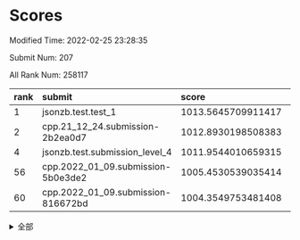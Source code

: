 # Scores

Modified Time: 2022-02-25 23:28:35

Submit Num: 207

All Rank Num: 258117

| rank |               submit               |       score        |       sigma        | pk_num |
| :--- | :--------------------------------- | :----------------- | :----------------- | :----- |
| 1    | jsonzb.test.test_1                 | 1013.5645709911417 | 0.873434384465224  | 4989   |
| 2    | cpp.21_12_24.submission-2b2ea0d7   | 1012.8930198508383 | 0.7935159444619762 | 4987   |
| 4    | jsonzb.test.submission_level_4     | 1011.9544010659315 | 0.7922710093888732 | 4989   |
| 56   | cpp.2022_01_09.submission-5b0e3de2 | 1005.4530539035414 | 0.720181508955439  | 4985   |
| 60   | cpp.2022_01_09.submission-816672bd | 1004.3549753481408 | 0.7058349235321089 | 4991   |


<details>
<summary>全部</summary>

| rank |                 submit                 |       score        |       sigma        | pk_num |
| :--- | :------------------------------------- | :----------------- | :----------------- | :----- |
| 1    | jsonzb.test.test_1                     | 1013.5645709911417 | 0.873434384465224  | 4989   |
| 2    | cpp.21_12_24.submission-2b2ea0d7       | 1012.8930198508383 | 0.7935159444619762 | 4987   |
| 3    | gobigger.level_3.submission_level_3_24 | 1012.1122745075327 | 0.767890498481326  | 4987   |
| 4    | jsonzb.test.submission_level_4         | 1011.9544010659315 | 0.7922710093888732 | 4989   |
| 5    | gobigger.level_3.submission_level_3_31 | 1011.4967568971024 | 0.78460686861455   | 4986   |
| 6    | gobigger.level_3.submission_level_3_48 | 1011.2994395692242 | 0.7655991064054615 | 4988   |
| 7    | gobigger.level_3.submission_level_3_8  | 1011.0958877313152 | 0.7352669245511901 | 4991   |
| 8    | gobigger.level_3.submission_level_3_12 | 1011.0659753892382 | 0.7983237759106033 | 4991   |
| 9    | gobigger.level_3.submission_level_3_4  | 1011.058595517106  | 0.7949019426379066 | 4982   |
| 10   | gobigger.level_3.submission_level_3_26 | 1011.0255027800415 | 0.7655649966709511 | 4987   |
| 11   | gobigger.level_3.submission_level_3_20 | 1010.9801621894118 | 0.7601697675393375 | 4985   |
| 12   | gobigger.level_3.submission_level_3_9  | 1010.8338763844492 | 0.7715189688061878 | 4991   |
| 13   | gobigger.level_3.submission_level_3_49 | 1010.7164081859947 | 0.77116560653088   | 4987   |
| 14   | gobigger.level_3.submission_level_3_2  | 1010.6942975949195 | 0.764809671584659  | 4989   |
| 15   | gobigger.level_3.submission_level_3_5  | 1010.682692309786  | 0.7647244919784463 | 4989   |
| 16   | gobigger.level_3.submission_level_3_43 | 1010.5711402477951 | 0.7667015963870409 | 4993   |
| 17   | gobigger.level_3.submission_level_3_39 | 1010.54444526972   | 0.7620030137932252 | 4986   |
| 18   | gobigger.level_3.submission_level_3_30 | 1010.5364540023492 | 0.7675530809953321 | 4987   |
| 19   | gobigger.level_3.submission_level_3_27 | 1010.4971106373644 | 0.7682811247287774 | 4988   |
| 20   | gobigger.level_3.submission_level_3_25 | 1010.4007340022499 | 0.7726935060609127 | 4986   |
| 21   | gobigger.level_3.submission_level_3_29 | 1010.3782463003008 | 0.7849572504459658 | 4992   |
| 22   | gobigger.level_3.submission_level_3_18 | 1010.2941279780096 | 0.7570115951408803 | 4992   |
| 23   | gobigger.level_3.submission_level_3_38 | 1010.2444141495013 | 0.7555226843085859 | 4990   |
| 24   | gobigger.level_3.submission_level_3_14 | 1010.0698124237495 | 0.7661570535569538 | 4984   |
| 25   | gobigger.level_3.submission_level_3_0  | 1010.0522301200841 | 0.7674775745042128 | 4988   |
| 26   | gobigger.level_3.submission_level_3_37 | 1009.9953259466758 | 0.7562971326212753 | 4982   |
| 27   | gobigger.level_3.submission_level_3_13 | 1009.9373456551692 | 0.7390194485609257 | 4991   |
| 28   | gobigger.level_3.submission_level_3_40 | 1009.9245274068955 | 0.7615596639025007 | 4988   |
| 29   | gobigger.level_3.submission_level_3_47 | 1009.8455397168915 | 0.753716157726213  | 4989   |
| 30   | gobigger.level_3.submission_level_3_44 | 1009.7125382980228 | 0.762646096159602  | 4989   |
| 31   | gobigger.level_3.submission_level_3_41 | 1009.7036214751084 | 0.766256651810003  | 4989   |
| 32   | gobigger.level_3.submission_level_3_35 | 1009.6262608007398 | 0.7778458545124542 | 4985   |
| 33   | gobigger.level_3.submission_level_3_45 | 1009.6253089498987 | 0.7700396971440314 | 4992   |
| 34   | gobigger.level_3.submission_level_3_28 | 1009.6208185221209 | 0.7465800332489617 | 4989   |
| 35   | gobigger.level_3.submission_level_3_33 | 1009.6161716884947 | 0.7537034368521542 | 4987   |
| 36   | gobigger.level_3.submission_level_3_21 | 1009.6105515260267 | 0.750017584937156  | 4985   |
| 37   | gobigger.level_3.submission_level_3_3  | 1009.5485833148648 | 0.7990907181995391 | 4993   |
| 38   | gobigger.level_3.submission_level_3_1  | 1009.5449839333919 | 0.7477867177365658 | 4984   |
| 39   | gobigger.level_3.submission_level_3_16 | 1009.503360941561  | 0.7526916263203356 | 4987   |
| 40   | gobigger.level_3.submission_level_3_46 | 1009.4795548918281 | 0.7495816877941984 | 4988   |
| 41   | gobigger.level_3.submission_level_3_6  | 1009.4729327328944 | 0.763566261029026  | 4985   |
| 42   | gobigger.level_3.submission_level_3_7  | 1009.4178969805125 | 0.7612388131025963 | 4987   |
| 43   | gobigger.level_3.submission_level_3_17 | 1009.415413325249  | 0.7556407360389671 | 4994   |
| 44   | gobigger.level_3.submission_level_3_11 | 1009.3873606388047 | 0.7348927358244104 | 4986   |
| 45   | gobigger.level_3.submission_level_3_32 | 1009.3054451953349 | 0.7236279616575295 | 4990   |
| 46   | gobigger.level_3.submission_level_3_19 | 1009.2496273280261 | 0.7394639837621855 | 4989   |
| 47   | gobigger.level_3.submission_level_3_10 | 1009.2025230559253 | 0.7497153576376168 | 4989   |
| 48   | gobigger.level_3.submission_level_3_34 | 1009.0889679636472 | 0.7718499182010128 | 4983   |
| 49   | gobigger.level_3.submission_level_3_36 | 1009.044442273381  | 0.7534165652563715 | 4990   |
| 50   | gobigger.level_3.submission_level_3_23 | 1009.0085929159226 | 0.7432843494889831 | 4986   |
| 51   | gobigger.level_3.submission_level_3_22 | 1008.7464629959221 | 0.7600586761778613 | 4988   |
| 52   | gobigger.level_3.submission_level_3_15 | 1008.5269864594055 | 0.734786463065365  | 4988   |
| 53   | gobigger.level_3.submission_level_3_42 | 1007.6921958746537 | 0.7337909939955329 | 4986   |
| 54   | gobigger.level_1.submission_level_1_1  | 1005.5636004212754 | 0.7394725990095437 | 4986   |
| 55   | gobigger.level_1.submission_level_1_31 | 1005.5509796761261 | 0.7170189324613001 | 4987   |
| 56   | cpp.2022_01_09.submission-5b0e3de2     | 1005.4530539035414 | 0.720181508955439  | 4985   |
| 57   | gobigger.level_1.submission_level_1_35 | 1005.4507113684829 | 0.7158914033123255 | 4989   |
| 58   | gobigger.level_1.submission_level_1_45 | 1004.5883282803236 | 0.7111735928036645 | 4983   |
| 59   | gobigger.level_1.submission_level_1_4  | 1004.4927535574675 | 0.741664421089957  | 4989   |
| 60   | cpp.2022_01_09.submission-816672bd     | 1004.3549753481408 | 0.7058349235321089 | 4991   |
| 61   | gobigger.level_1.submission_level_1_5  | 1004.2720895681194 | 0.7127712402483996 | 4992   |
| 62   | gobigger.level_1.submission_level_1_24 | 1004.0520935194306 | 0.7013267456791917 | 4990   |
| 63   | gobigger.level_1.submission_level_1_17 | 1004.0332373721525 | 0.7240992340894148 | 4989   |
| 64   | gobigger.level_1.submission_level_1_25 | 1003.9793600676518 | 0.7075302758989438 | 4989   |
| 65   | gobigger.level_1.submission_level_1_26 | 1003.9703755307032 | 0.712526465808717  | 4988   |
| 66   | gobigger.level_1.submission_level_1_18 | 1003.9583711980601 | 0.7199471640796734 | 4990   |
| 67   | gobigger.level_1.submission_level_1_19 | 1003.8847592314339 | 0.7230115884783946 | 4988   |
| 68   | gobigger.level_1.submission_level_1_38 | 1003.8629939084195 | 0.7145764355349927 | 4989   |
| 69   | gobigger.level_1.submission_level_1_27 | 1003.8582309700143 | 0.7160892723486344 | 4989   |
| 70   | gobigger.level_1.submission_level_1_36 | 1003.8167902160849 | 0.7248544278212946 | 4990   |
| 71   | gobigger.level_1.submission_level_1_13 | 1003.8000112256395 | 0.7225086173135029 | 4987   |
| 72   | gobigger.level_1.submission_level_1_22 | 1003.7898764481437 | 0.7171345100654267 | 4986   |
| 73   | gobigger.level_1.submission_level_1_10 | 1003.7447267390849 | 0.7167227861209462 | 4987   |
| 74   | gobigger.level_1.submission_level_1_16 | 1003.7385301712441 | 0.7097362456136389 | 4985   |
| 75   | gobigger.level_1.submission_level_1_11 | 1003.664361785524  | 0.7176132156924658 | 4986   |
| 76   | gobigger.level_1.submission_level_1_14 | 1003.659523563632  | 0.7353623246710534 | 4992   |
| 77   | gobigger.level_1.submission_level_1_37 | 1003.6410690495119 | 0.7267302516516906 | 4982   |
| 78   | gobigger.level_1.submission_level_1_32 | 1003.5432146500538 | 0.711546587621372  | 4983   |
| 79   | gobigger.level_1.submission_level_1_2  | 1003.4726445686656 | 0.7074978708610853 | 4988   |
| 80   | gobigger.level_1.submission_level_1_49 | 1003.4179224321624 | 0.7230333318853496 | 4987   |
| 81   | gobigger.level_1.submission_level_1_21 | 1003.406888228435  | 0.7100524498795744 | 4990   |
| 82   | gobigger.level_1.submission_level_1_12 | 1003.365601194906  | 0.7175906705131568 | 4988   |
| 83   | gobigger.level_1.submission_level_1_0  | 1003.3053227082662 | 0.7109021195610562 | 4990   |
| 84   | gobigger.level_1.submission_level_1_23 | 1003.2908068616706 | 0.7174424535943958 | 4988   |
| 85   | gobigger.level_1.submission_level_1_43 | 1003.1916197739242 | 0.7209742732859894 | 4987   |
| 86   | gobigger.level_1.submission_level_1_3  | 1003.1693264038013 | 0.7270522743317687 | 4988   |
| 87   | gobigger.level_1.submission_level_1_39 | 1003.067373776389  | 0.7285818792986051 | 4985   |
| 88   | gobigger.level_1.submission_level_1_41 | 1003.0281322774669 | 0.7185163560003531 | 4988   |
| 89   | gobigger.level_1.submission_level_1_30 | 1002.9021769891278 | 0.704203393974093  | 4991   |
| 90   | gobigger.level_1.submission_level_1_15 | 1002.865559316891  | 0.7111436806164019 | 4989   |
| 91   | gobigger.level_1.submission_level_1_7  | 1002.7181607838809 | 0.7114384829556721 | 4982   |
| 92   | gobigger.level_1.submission_level_1_6  | 1002.650594648634  | 0.716548136236811  | 4985   |
| 93   | gobigger.level_1.submission_level_1_40 | 1002.621903371713  | 0.7196168930676989 | 4988   |
| 94   | gobigger.level_1.submission_level_1_29 | 1002.6148167716591 | 0.7201706664008766 | 4990   |
| 95   | gobigger.level_1.submission_level_1_33 | 1002.6031191234467 | 0.7231145983422813 | 4992   |
| 96   | gobigger.level_1.submission_level_1_46 | 1002.569291289268  | 0.715104861888378  | 4987   |
| 97   | gobigger.level_1.submission_level_1_20 | 1002.4555832966885 | 0.7206479962533456 | 4992   |
| 98   | gobigger.level_1.submission_level_1_8  | 1002.3697281070829 | 0.7002375083703339 | 4986   |
| 99   | gobigger.level_1.submission_level_1_28 | 1002.3572082436897 | 0.7154637615149757 | 4987   |
| 100  | gobigger.level_1.submission_level_1_47 | 1002.3134672027777 | 0.7099180380749537 | 4988   |
| 101  | gobigger.level_1.submission_level_1_34 | 1002.1371531808301 | 0.7150056576927253 | 4989   |
| 102  | gobigger.level_1.submission_level_1_42 | 1002.0921221186467 | 0.7130754953140486 | 4983   |
| 103  | gobigger.level_1.submission_level_1_9  | 1001.8585444255132 | 0.7153162689043754 | 4988   |
| 104  | gobigger.level_1.submission_level_1_48 | 1001.7739041924866 | 0.7125177861854685 | 4984   |
| 105  | gobigger.level_1.submission_level_1_44 | 1001.6122275378226 | 0.7117087124998996 | 4983   |
| 106  | gobigger.random.submission_random_8    | 997.4250543517065  | 0.705162278217973  | 4982   |
| 107  | gobigger.random.submission_random_19   | 997.331245480968   | 0.7026488816294295 | 4987   |
| 108  | gobigger.random.submission_random_38   | 997.2725399609072  | 0.7166097422181459 | 4989   |
| 109  | gobigger.random.submission_random_28   | 997.1673736669401  | 0.713483081531549  | 4982   |
| 110  | gobigger.random.submission_random_41   | 997.0592923534915  | 0.7205188280909574 | 4993   |
| 111  | gobigger.random.submission_random_18   | 996.8089026241897  | 0.7049276993103574 | 4993   |
| 112  | gobigger.random.submission_random_32   | 996.7209945908414  | 0.7042896746641614 | 4990   |
| 113  | gobigger.random.submission_random_45   | 996.6084927536294  | 0.6986082776799099 | 4992   |
| 114  | gobigger.random.submission_random_43   | 996.397016182091   | 0.7143750001678841 | 4985   |
| 115  | gobigger.random.submission_random_15   | 996.3042944364277  | 0.7183327730534272 | 4988   |
| 116  | gobigger.random.submission_random_3    | 996.2807460761562  | 0.7139908811032928 | 4988   |
| 117  | gobigger.random.submission_random_42   | 996.2751212838181  | 0.6965933028487427 | 4988   |
| 118  | gobigger.random.submission_random_48   | 996.2508443323535  | 0.7134852770091712 | 4989   |
| 119  | gobigger.random.submission_random_6    | 996.1701215223861  | 0.7147567679132614 | 4984   |
| 120  | gobigger.random.submission_random_44   | 996.1683530371872  | 0.7008845687904209 | 4989   |
| 121  | gobigger.random.submission_random_49   | 996.1565241758644  | 0.7133068816775807 | 4985   |
| 122  | gobigger.random.submission_random_10   | 996.1188900033839  | 0.701072383597264  | 4989   |
| 123  | gobigger.random.submission_random_12   | 996.0754708980332  | 0.6996337378883384 | 4991   |
| 124  | gobigger.random.submission_random_2    | 996.060292551797   | 0.7137834416892496 | 4985   |
| 125  | gobigger.random.submission_random_36   | 996.0400648674915  | 0.7147627628889146 | 4988   |
| 126  | gobigger.random.submission_random_14   | 996.020495970962   | 0.7138303990454706 | 4986   |
| 127  | gobigger.random.submission_random_9    | 995.9557521542956  | 0.7171063944038777 | 4985   |
| 128  | gobigger.random.submission_random_11   | 995.9034498920477  | 0.700240495066942  | 4990   |
| 129  | gobigger.random.submission_random_0    | 995.9026175618185  | 0.7070711959960775 | 4986   |
| 130  | gobigger.random.submission_random_39   | 995.893406159223   | 0.722120160038119  | 4990   |
| 131  | gobigger.random.submission_random_31   | 995.886619734356   | 0.7152061044540049 | 4985   |
| 132  | gobigger.random.submission_random_47   | 995.8728512399798  | 0.7148459126586726 | 4991   |
| 133  | gobigger.random.submission_random_33   | 995.8216444521041  | 0.7149913956160742 | 4986   |
| 134  | gobigger.random.submission_random_20   | 995.7462279484497  | 0.7126682409405372 | 4986   |
| 135  | gobigger.random.submission_random_25   | 995.7356659934547  | 0.7142545859862172 | 4993   |
| 136  | gobigger.random.submission_random_23   | 995.7059048654824  | 0.7099431333497792 | 4988   |
| 137  | gobigger.random.submission_random_35   | 995.6853027863701  | 0.7218142354740696 | 4989   |
| 138  | gobigger.random.submission_random_29   | 995.6564128510249  | 0.7127127172558844 | 4987   |
| 139  | gobigger.random.submission_random_27   | 995.6340640505293  | 0.7073657479304909 | 4987   |
| 140  | gobigger.random.submission_random_37   | 995.5002890495866  | 0.7131916942094253 | 4984   |
| 141  | gobigger.random.submission_random_4    | 995.4645016069816  | 0.7268074555745605 | 4986   |
| 142  | gobigger.random.submission_random_30   | 995.4391660464287  | 0.7001777490575685 | 4985   |
| 143  | gobigger.random.submission_random_5    | 995.3790502926636  | 0.7172469172973486 | 4987   |
| 144  | gobigger.random.submission_random_46   | 995.3735277135808  | 0.7071881014981023 | 4986   |
| 145  | gobigger.random.submission_random_34   | 995.3101439936701  | 0.7109728415792792 | 4986   |
| 146  | gobigger.random.submission_random_17   | 995.286432940779   | 0.7203557626585008 | 4990   |
| 147  | gobigger.random.submission_random_22   | 995.2722446285026  | 0.7139553272720374 | 4984   |
| 148  | gobigger.random.submission_random_21   | 995.2023208698464  | 0.7050217964397679 | 4990   |
| 149  | gobigger.random.submission_random_26   | 995.1908385545403  | 0.7089440879016562 | 4989   |
| 150  | gobigger.random.submission_random_16   | 995.0493096912792  | 0.7181165851878305 | 4987   |
| 151  | gobigger.random.submission_random_7    | 994.9263559758205  | 0.7288103962873    | 4987   |
| 152  | gobigger.random.submission_random_13   | 994.9247969919134  | 0.715011263049945  | 4988   |
| 153  | gobigger.random.submission_random_24   | 994.8755109082288  | 0.7215113671090332 | 4990   |
| 154  | gobigger.random.submission_random_1    | 994.7579169221764  | 0.7201774973063049 | 4989   |
| 155  | gobigger.random.submission_random_40   | 994.6960126422771  | 0.7189178704435697 | 4991   |
| 156  | gobigger.level_2.submission_level_2_23 | 994.5565617377538  | 0.7230221435351765 | 4990   |
| 157  | gobigger.level_2.submission_level_2_44 | 994.0788765130543  | 0.7211375343862781 | 4990   |
| 158  | gobigger.level_2.submission_level_2_4  | 993.9290524990305  | 0.7295088406263952 | 4986   |
| 159  | gobigger.level_2.submission_level_2_22 | 993.9128970255929  | 0.7370427818714067 | 4988   |
| 160  | gobigger.level_2.submission_level_2_29 | 993.7324775949076  | 0.719747710790215  | 4988   |
| 161  | gobigger.level_2.submission_level_2_12 | 993.5777427119273  | 0.7475247854284324 | 4983   |
| 162  | gobigger.level_2.submission_level_2_36 | 993.4306620273663  | 0.7346695258498702 | 4986   |
| 163  | gobigger.level_2.submission_level_2_21 | 993.4204456222635  | 0.7418430464743414 | 4988   |
| 164  | gobigger.level_2.submission_level_2_37 | 993.3336288206217  | 0.7365139380500916 | 4987   |
| 165  | gobigger.level_2.submission_level_2_28 | 993.308595886295   | 0.7283716765518778 | 4989   |
| 166  | gobigger.level_2.submission_level_2_7  | 993.1394435294161  | 0.7304832067920869 | 4992   |
| 167  | gobigger.level_2.submission_level_2_49 | 993.0979903110801  | 0.7332069095895104 | 4986   |
| 168  | gobigger.level_2.submission_level_2_32 | 992.8465151623645  | 0.7279204929828472 | 4988   |
| 169  | gobigger.level_2.submission_level_2_41 | 992.8042919266529  | 0.7543320523586703 | 4991   |
| 170  | gobigger.level_2.submission_level_2_39 | 992.6921924692211  | 0.742423028464334  | 4984   |
| 171  | gobigger.level_2.submission_level_2_8  | 992.632556663321   | 0.7335221882743279 | 4994   |
| 172  | gobigger.level_2.submission_level_2_5  | 992.613631382044   | 0.7392848060316847 | 4989   |
| 173  | gobigger.level_2.submission_level_2_14 | 992.482456272968   | 0.7521535836172942 | 4985   |
| 174  | gobigger.level_2.submission_level_2_30 | 992.4658639383368  | 0.7435518736366042 | 4989   |
| 175  | gobigger.level_2.submission_level_2_2  | 992.3740381267605  | 0.7597245272189864 | 4989   |
| 176  | gobigger.level_2.submission_level_2_34 | 992.2181687668773  | 0.7510072865593176 | 4989   |
| 177  | gobigger.level_2.submission_level_2_1  | 992.0613064021088  | 0.75426335159818   | 4989   |
| 178  | gobigger.level_2.submission_level_2_11 | 992.0162064706744  | 0.7524164436176668 | 4992   |
| 179  | gobigger.level_2.submission_level_2_10 | 992.0101875249937  | 0.7495328133792474 | 4990   |
| 180  | gobigger.level_2.submission_level_2_25 | 991.9264450570761  | 0.7703264209817604 | 4989   |
| 181  | gobigger.level_2.submission_level_2_27 | 991.9039736494865  | 0.763195490747204  | 4985   |
| 182  | gobigger.level_2.submission_level_2_40 | 991.8562770352048  | 0.7503277530563027 | 4987   |
| 183  | gobigger.level_2.submission_level_2_26 | 991.8209163622081  | 0.742843428652381  | 4988   |
| 184  | gobigger.level_2.submission_level_2_6  | 991.8145305239922  | 0.7432636626398156 | 4990   |
| 185  | gobigger.level_2.submission_level_2_45 | 991.756751134642   | 0.7389813799974073 | 4986   |
| 186  | gobigger.level_2.submission_level_2_42 | 991.7436075470629  | 0.7569871392709235 | 4989   |
| 187  | gobigger.level_2.submission_level_2_18 | 991.7045813602039  | 0.7650341879702078 | 4986   |
| 188  | gobigger.level_2.submission_level_2_48 | 991.490356135204   | 0.7540526434832147 | 4989   |
| 189  | gobigger.level_2.submission_level_2_9  | 991.4630266156063  | 0.7697450775316291 | 4986   |
| 190  | gobigger.level_2.submission_level_2_0  | 991.4169305252145  | 0.7707332609573009 | 4984   |
| 191  | gobigger.level_2.submission_level_2_20 | 991.3821855227582  | 0.7391403395702252 | 4989   |
| 192  | gobigger.level_2.submission_level_2_16 | 991.3136726965404  | 0.7356624080611122 | 4983   |
| 193  | gobigger.level_2.submission_level_2_46 | 991.2542507197256  | 0.752010170330484  | 4988   |
| 194  | gobigger.level_2.submission_level_2_38 | 991.0750790903586  | 0.7463902253696235 | 4989   |
| 195  | gobigger.level_2.submission_level_2_24 | 991.0601556307614  | 0.7591683685373534 | 4986   |
| 196  | gobigger.level_2.submission_level_2_43 | 990.9713991271482  | 0.7569218506017173 | 4984   |
| 197  | gobigger.level_2.submission_level_2_31 | 990.8096450386876  | 0.7496657252165502 | 4991   |
| 198  | gobigger.level_2.submission_level_2_19 | 990.666786586256   | 0.776594531599193  | 4987   |
| 199  | gobigger.level_2.submission_level_2_35 | 990.6304748700459  | 0.7674773650988397 | 4987   |
| 200  | gobigger.level_2.submission_level_2_15 | 990.575440697074   | 0.7650988824219065 | 4989   |
| 201  | gobigger.level_2.submission_level_2_13 | 990.5610872330678  | 0.7558246962645113 | 4989   |
| 202  | gobigger.level_2.submission_level_2_17 | 990.4142338213504  | 0.7744929880300222 | 4985   |
| 203  | gobigger.level_2.submission_level_2_33 | 990.2132615721388  | 0.7547773070099834 | 4992   |
| 204  | gobigger.level_2.submission_level_2_47 | 990.1888768834352  | 0.768364650910771  | 4988   |
| 205  | gobigger.level_2.submission_level_2_3  | 989.6992343817634  | 0.7903088819884598 | 4986   |
| 206  | gobigger.none.submission_none_0        | 977.391384238248   | 1.3679489623206964 | 4988   |
| 207  | gobigger.none.submission_none_1        | 976.7339791539353  | 1.3810759162437383 | 4986   |

</details>